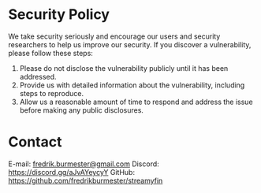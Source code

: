 # Security Policy
We take security seriously and encourage our users and security researchers to help us improve our security. If you discover a vulnerability, please follow these steps:

1. Please do not disclose the vulnerability publicly until it has been addressed.
2. Provide us with detailed information about the vulnerability, including steps to reproduce.
3. Allow us a reasonable amount of time to respond and address the issue before making any public disclosures.

# Contact
E-mail: fredrik.burmester@gmail.com
Discord: https://discord.gg/aJvAYeycyY
GitHub: https://github.com/fredrikburmester/streamyfin

